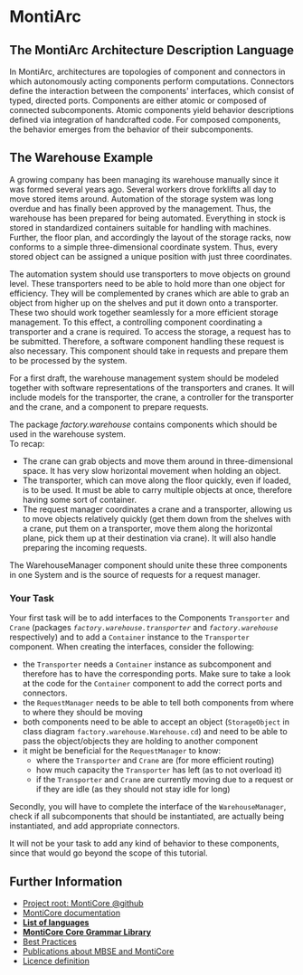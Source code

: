 # MontiArc

## The MontiArc Architecture Description Language

In MontiArc, architectures are topologies of component and connectors in which 
autonomously acting components perform computations. Connectors define the
interaction between the components' interfaces, which consist of typed,
directed ports. Components are either atomic or composed of connected
subcomponents. Atomic components yield behavior descriptions defined via
integration of handcrafted code. For composed components,
the behavior emerges from the behavior of their subcomponents.


## The Warehouse Example

A growing company has been managing its warehouse manually since it was formed
several years ago. Several workers drove forklifts all day to move stored items
around. Automation of the storage system was long overdue and has finally been
approved by the management. Thus, the warehouse has been prepared for being
automated. Everything in stock is stored in standardized containers suitable
for handling with machines. Further, the floor plan, and accordingly the layout
of the storage racks, now conforms to a simple three-dimensional coordinate
system. Thus, every stored object can be assigned a unique position with
just three coordinates.

The automation system should use transporters to move objects on ground level.
These transporters need to be able to hold more than one object for efficiency.
They will be complemented by cranes which are able to grab an object from
higher up on the shelves and put it down onto a transporter. These two should
work together seamlessly for a more efficient storage management. To this
effect, a controlling component coordinating a transporter and a crane is
required. To access the storage, a request has to be submitted. Therefore, a
software component handling these request is also necessary. This component
should take in requests and prepare them to be processed by the system.

For a first draft, the warehouse management system should be modeled together
with software representations of the transporters and cranes. It will include
models for the transporter, the crane, a controller for the transporter
and the crane, and a component to prepare requests.

The package *factory.warehouse* contains components which should be used in the
warehouse system.\
To recap:
 * The crane can grab objects and move them around in  three-dimensional space.
   It has very slow horizontal movement when holding an object.
 * The transporter, which can move along the floor quickly, even if loaded, is
   to be used. It must be able to carry multiple objects at once, therefore
   having some sort of container.
 * The request manager coordinates a crane and a transporter, allowing us to
   move objects relatively quickly (get them down from the shelves with a
   crane, put them on a transporter, move them along the horizontal plane,
   pick them up at their destination via crane). It will also handle 
   preparing the incoming requests.

The WarehouseManager component should unite these three components in
one System and is the source of requests for a request manager.

### Your Task
Your first task will be to add interfaces to the Components `Transporter` and
`Crane` (packages *`factory.warehouse.transporter`* and *`factory.warehouse`*
respectively) and to add a `Container` instance to the `Transporter` component.
When creating the interfaces, consider the following:
 * the `Transporter` needs a `Container` instance as subcomponent and therefore
   has to have the corresponding ports. Make sure to take a look at the code
   for the `Container` component to add the correct ports and connectors.
 * the `RequestManager` needs to be able to tell both components from where to
   where they should be moving
 * both components need to be able to accept an object (`StorageObject` in
   class diagram `factory.warehouse.Warehouse.cd`) and need to be able
   to pass the object/objects they are holding to another component
 * it might be beneficial for the `RequestManager` to know:
   * where the `Transporter` and `Crane` are (for more efficient routing)
   * how much capacity the `Transporter` has left (as to not overload it)
   * if the `Transporter` and `Crane` are currently moving due to a request
     or if they are idle (as they should not stay idle for long)

Secondly, you will have to complete the interface of the `WarehouseManager`,
check if all subcomponents that should be instantiated, are actually being
instantiated, and add appropriate connectors.

It will not be your task to add any kind of behavior to these components,
since that would go beyond the scope of this tutorial.

## Further Information

* [Project root: MontiCore @github](https://github.com/MontiCore/monticore)
* [MontiCore documentation](http://www.monticore.de/)
* [**List of languages**](https://github.com/MontiCore/monticore/blob/dev/docs/Languages.md)
* [**MontiCore Core Grammar Library**](https://github.com/MontiCore/monticore/blob/dev/monticore-grammar/src/main/grammars/de/monticore/Grammars.md)
* [Best Practices](https://github.com/MontiCore/monticore/blob/dev/docs/BestPractices.md)
* [Publications about MBSE and MontiCore](https://www.se-rwth.de/publications/)
* [Licence definition](https://github.com/MontiCore/monticore/blob/master/00.org/Licenses/LICENSE-MONTICORE-3-LEVEL.md)

